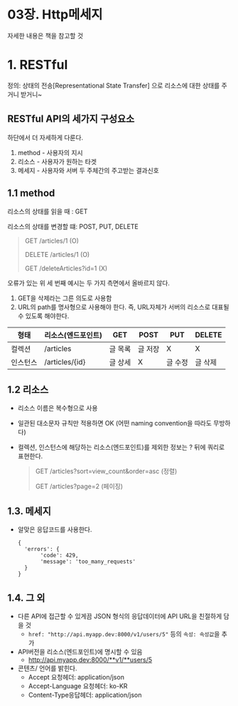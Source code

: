 # 03장. Http메세지 

자세한 내용은 책을 참고할 것



# 1. RESTful

정의: 상태의 전송[Representational State Transfer] 으로 리소스에 대한 상태를 주거니 받거니~

## RESTful API의 세가지 구성요소

하단에서 더 자세하게 다룬다.

1. method - 사용자의 지시
2. 리소스 - 사용자가 원하는 타겟
3. 메세지 - 사용자와 서버 두 주체간의 주고받는 결과신호

## 1.1 method

리소스의 상태를 읽을 때 : GET

리소스의 상태를 변경할 떄: POST, PUT, DELETE

> GET	/articles/1      (O)
>
> DELETE	/articles/1  (O)
>
> GET	/deleteArticles?id=1 (X)

오류가 있는 위 세 번째 예시는 두 가지 측면에서 올바르지 않다.

1. GET을 삭제라는 그른 의도로 사용함
2. URL의 path를 명사형으로 사용해야 한다. 즉, URL자체가 서버의 리소스로 대표될 수 있도록 해야한다.

| 형태     | 리소스(엔드포인트) | GET     | POST    | PUT     | DELETE  |
| -------- | ------------------ | ------- | ------- | ------- | ------- |
| 컬렉션   | /articles          | 글 목록 | 글 저장 | X       | X       |
| 인스턴스 | /articles/{id}     | 글 상세 | X       | 글 수정 | 글 삭제 |



## 1.2 리소스

- 리소스 이름은 복수형으로 사용

- 일관된 대소문자 규칙만 적용하면 OK (어떤 naming convention을 따라도 무방하다)

- 컬렉션, 인스턴스에 해당하는 리소스(엔드포인트)를 제외한 정보는 ? 뒤에 쿼리로 표현한다.

  > GET	/articles?sort=view_count&order=asc  (정렬)
  >
  > GET	/articles?page=2 (페이징)

## 1.3. 메세지

- 알맞은 응답코드를 사용한다.

  ~~~ 
  {
  	'errors': {
         'code': 429,
         'message': 'too_many_requests'
  	}
  }
  ~~~

## 1.4. 그 외

- 다른 API에 접근할 수 있게끔 JSON 형식의 응답데이터에 API URL을 친절하게 담을 것
  - `href: "http://api.myapp.dev:8000/v1/users/5"` 등의 `속성: 속성값`을 추가
- API버전을 리소스(엔드포인트)에 명시할 수 있음
  - http://api.myapp.dev:8000/**v1/**users/5
- 콘텐츠/ 언어를 밝힌다.
  - Accept 요청헤더: application/json
  - Accept-Language 요청헤더: ko-KR
  - Content-Type응답헤더: application/json